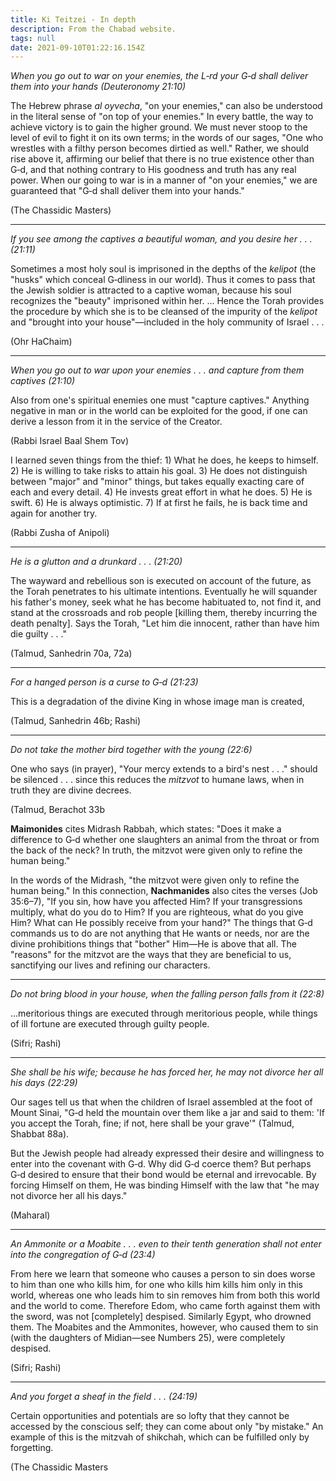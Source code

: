 ```yaml
---
title: Ki Teitzei - In depth
description: From the Chabad website.
tags: null
date: 2021-09-10T01:22:16.154Z
---
```


_When you go out to war on your enemies, the L‑rd your G‑d shall deliver them into your hands (Deuteronomy 21:10)_

The Hebrew phrase _al oyvecha_, "on your enemies," can also be understood in the literal sense of "on top of your enemies." In every battle, the way to achieve victory is to gain the higher ground. We must never stoop to the level of evil to fight it on its own terms; in the words of our sages, "One who wrestles with a filthy person becomes dirtied as well." Rather, we should rise above it, affirming our belief that there is no true existence other than G‑d, and that nothing contrary to His goodness and truth has any real power. When our going to war is in a manner of "on your enemies," we are guaranteed that "G‑d shall deliver them into your hands."

(The Chassidic Masters)

---

_If you see among the captives a beautiful woman, and you desire her . . . (21:11)_

Sometimes a most holy soul is imprisoned in the depths of the _kelipot_ (the "husks" which conceal G‑dliness in our world). Thus it comes to pass that the Jewish soldier is attracted to a captive woman, because his soul recognizes the "beauty" imprisoned within her. ... Hence the Torah provides the procedure by which she is to be cleansed of the impurity of the _kelipot_ and "brought into your house"—included in the holy community of Israel . . .

(Ohr HaChaim)

---

_When you go out to war upon your enemies . . . and capture from them captives (21:10)_

Also from one's spiritual enemies one must "capture captives." Anything negative in man or in the world can be exploited for the good, if one can derive a lesson from it in the service of the Creator.

(Rabbi Israel Baal Shem Tov)

I learned seven things from the thief: 1) What he does, he keeps to himself. 2) He is willing to take risks to attain his goal. 3) He does not distinguish between "major" and "minor" things, but takes equally exacting care of each and every detail. 4) He invests great effort in what he does. 5) He is swift. 6) He is always optimistic. 7) If at first he fails, he is back time and again for another try.

(Rabbi Zusha of Anipoli)

---

_He is a glutton and a drunkard . . . (21:20)_

The wayward and rebellious son is executed on account of the future, as the Torah penetrates to his ultimate intentions. Eventually he will squander his father's money, seek what he has become habituated to, not find it, and stand at the crossroads and rob people [killing them, thereby incurring the death penalty]. Says the Torah, "Let him die innocent, rather than have him die guilty . . ."

(Talmud, Sanhedrin 70a, 72a)

---

_For a hanged person is a curse to G‑d (21:23)_

This is a degradation of the divine King in whose image man is created,

(Talmud, Sanhedrin 46b; Rashi)

---

_Do not take the mother bird together with the young (22:6)_

One who says (in prayer), "Your mercy extends to a bird's nest . . ." should be silenced . . . since this reduces the _mitzvot_ to humane laws, when in truth they are divine decrees.

(Talmud, Berachot 33b

**Maimonides** cites Midrash Rabbah, which states: "Does it make a difference to G‑d whether one slaughters an animal from the throat or from the back of the neck? In truth, the mitzvot were given only to refine the human being."

In the words of the Midrash, "the mitzvot were given only to refine the human being." In this connection, **Nachmanides** also cites the verses (Job 35:6–7), "If you sin, how have you affected Him? If your transgressions multiply, what do you do to Him? If you are righteous, what do you give Him? What can He possibly receive from your hand?" The things that G‑d commands us to do are not anything that He wants or needs, nor are the divine prohibitions things that "bother" Him—He is above that all. The "reasons" for the mitzvot are the ways that they are beneficial to us, sanctifying our lives and refining our characters.

---

_Do not bring blood in your house, when the falling person falls from it (22:8)_

...meritorious things are executed through meritorious people, while things of ill fortune are executed through guilty people.

(Sifri; Rashi)

---

_She shall be his wife; because he has forced her, he may not divorce her all his days (22:29)_

Our sages tell us that when the children of Israel assembled at the foot of Mount Sinai, "G‑d held the mountain over them like a jar and said to them: 'If you accept the Torah, fine; if not, here shall be your grave'" (Talmud, Shabbat 88a).

But the Jewish people had already expressed their desire and willingness to enter into the covenant with G‑d. Why did G‑d coerce them? But perhaps G‑d desired to ensure that their bond would be eternal and irrevocable. By forcing Himself on them, He was binding Himself with the law that "he may not divorce her all his days."

(Maharal)

---

_An Ammonite or a Moabite . . . even to their tenth generation shall not enter into the congregation of G‑d (23:4)_

From here we learn that someone who causes a person to sin does worse to him than one who kills him, for one who kills him kills him only in this world, whereas one who leads him to sin removes him from both this world and the world to come. Therefore Edom, who came forth against them with the sword, was not [completely] despised. Similarly Egypt, who drowned them. The Moabites and the Ammonites, however, who caused them to sin (with the daughters of Midian—see Numbers 25), were completely despised.

(Sifri; Rashi)

---

_And you forget a sheaf in the field . . . (24:19)_

Certain opportunities and potentials are so lofty that they cannot be accessed by the conscious self; they can come about only "by mistake." An example of this is the mitzvah of shikchah, which can be fulfilled only by forgetting.

(The Chassidic Masters
